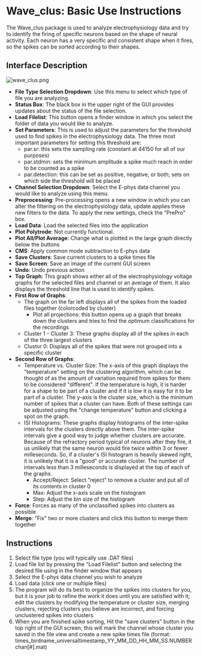 # Wave_clus: Basic Use Instructions
The Wave_clus package is used to analyze electrophysiology data and try to identify the firing of specific neurons based on the shape of neural activity. Each neuron has a very specific and consistent shape when it fires, so the spikes can be sorted according to their shapes.

## Interface Description
![wave_clus.png](https://user-images.githubusercontent.com/18174572/41366213-64ed9042-6f09-11e8-80d9-dab335bdf569.png)
* **File Type Selection Dropdown**: Use this menu to select which type of file you are analyzing.  
* **Status Box**: The black box in the upper right of the GUI provides updates about the status of the file selection.
* **Load Filelist**: This button opens a finder window in which you select the folder of data you would like to analyze. 
* **Set Parameters**: This is used to adjust the parameters for the threshold used to find spikes in the electrophysiology data. The three most important parameters for setting this threshold are:
    * par.sr: this sets the sampling rate (constant at 44150 for all of our purposes)
    * par.stdmin: sets the minimum amplitude a spike much reach in order to be counted as a spike
    * par.detection: this can be set as positive, negative, or both; sets on which side the threshold will be placed 
* **Channel Selection Dropdown**: Select the E-phys data channel you would like to analyze using this menu.
* **Preprocessing**: Pre-processing opens a new window in which you can alter the filtering on the electrophysiology data, update applies these new filters to the data. To apply the new settings, check the "PrePro" box.
* **Load Data**: Load the selected files into the application
* **Plot Polytrode**: Not currently functional.
* **Plot All/Plot Average**: Change what is plotted in the large graph directly below the buttons
* **CMS**: Apply common mode subtraction to E-phys data
* **Save Clusters**: Save current clusters to a spike times file
* **Save Screen**: Save an image of the current GUI screen
* **Undo**: Undo previous action
* **Top Graph**: This graph shows either all of the electrophysiology voltage graphs for the selected files and channel or an average of them. It also displays the threshold line that is used to identify spikes. 
* **First Row of Graphs**: 
    * The graph on the far left displays all of the spikes from the loaded files together (colorcoded by cluster) 
        * Plot all projections: this button opens up a graph that breaks down the clusters and tries to find the optimum classifications for the recordings
    * Cluster 1 - Cluster 3: These graphs display all of the spikes in each of the three largest clusters
    * Clustor 0: Displays all of the spikes that were not grouped into a specific cluster
* **Second Row of Graphs**: 
    * Temperature vs. Cluster Size: The x-axis of this graph displays the "temperature" setting on the clustering algorithm, which can be thought of as the amount of variation required from spikes for them to be considered "different". If the temperature is high, it is harder for a shape to be part of a cluster and if it is low it is easy for it to be part of a cluster. The y-axis is the cluster size, which is the minimum number of spikes that a cluster can have. Both of these settings can be adjusted using the "change temperature" button and clicking a spot on the graph.
    * ISI Histograms: These graphs display histograms of the inter-spike intervals for the clusters directly above them. The inter-spike intervals give a good way to judge whether clusters are accurate. Because of the refractory period typical of neurons after they fire, it us unlikely that the same neuron would fire twice within 3 or fewer milleseconds. So, if a cluster's ISI histogram is heavily skewed right, it is unlikely that it is a "good" or accurate cluster. The number of intervals less than 3 milleseconds is displayed at the top of each of the graphs.
        * Accept/Reject: Select "reject" to remove a cluster and put all of its contents in cluster 0
        * Max: Adjust the x-axis scale on the histogram
        * Step: Adjust the bin size of the histogram
* **Force**: Forces as many of the unclassified spikes into clusters as possible
* **Merge**: "Fix" two or more clusters and click this button to merge them together

## Instructions
1. Select file type (you will typically use .DAT files) 
2. Load file list by pressing the "Load Filelist" button and selecting the desired file using in the finder window that appears
3. Select the E-phys data channel you wish to analyze
4. Load data (click one or multiple files)
5. The program will do its best to organize the spikes into clusters for you, but it is your job to refine the work it does until you are satisfied with it; edit the clusters by modifying the temperature or cluster size, merging clusters, rejecting clusters you believe are incorrect, and forcing unclustered spikes into clusters
6. When you are finished spike sorting, Hit the "save clusters" button in the top right of the GUI screen; this will mark the channel whose cluster you saved in the file view and create a new spike times file (format: times_birdname_universaltimestamp_YY_MM_DD_HH_MM_SS.NUMBERchan[#].mat)

